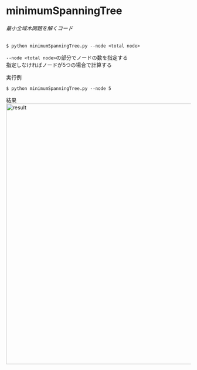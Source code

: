 # minimumSpanningTree  

###### 最小全域木問題を解くコード  

    $ python minimumSpanningTree.py --node <total node>

`--node <total node>`の部分でノードの数を指定する  
指定しなければノードが5つの場合で計算する  


実行例  

    $ python minimumSpanningTree.py --node 5  


結果  
<img width="710" alt="result" src="https://user-images.githubusercontent.com/26996041/27995241-c771823c-6505-11e7-97e5-f4a4332e5da6.png">
